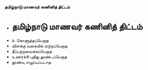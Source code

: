 **தமிழ்நாடு மாணவர் கணினித் திட்டம்**
- # தமிழ்நாடு மாணவர் கணினித் திட்டம்
- a. கொளுத்தப்பெறாத
- விளக்கு வகையில் ஏற்றப்பெறாத
- தீப்பற்றவைக்கப்பெறாத
- உணர்ச்சி புதிது தூண்டப்பெறாத
-  தூண்டி எழுப்பப்படாத.

